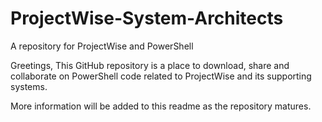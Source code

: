 # ProjectWise-System-Architects
A repository for ProjectWise and PowerShell

Greetings,
This GitHub repository is a place to download, share and collaborate on PowerShell code related to ProjectWise and its supporting systems.

More information will be added to this readme as the repository matures.

